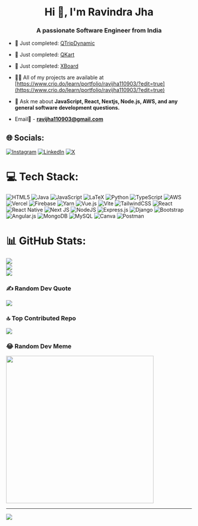 <h1 align="center">Hi 👋, I'm Ravindra Jha</h1>
<h3 align="center">A passionate Software Engineer from India</h3>


- 🚀 Just completed: [QTripDynamic](https://ravijhadynamic.netlify.app/)

- 🚀 Just completed: [QKart](https://qkart-frontend-ravi.vercel.app/)

- 🚀 Just completed: [XBoard](https://ravijhaxboardd.netlify.app/)

- 👨‍💻 All of my projects are available at [https://www.crio.do/learn/portfolio/ravijha110903/?edit=true](https://www.crio.do/learn/portfolio/ravijha110903/?edit=true)

- 💬 Ask me about **JavaScript, React, Nextjs, Node.js, AWS, and any general software development questions.**

- Email📧 - **ravijha110903@gmail.com**
## 🌐 Socials:
[![Instagram](https://img.shields.io/badge/Instagram-%23E4405F.svg?logo=Instagram&logoColor=white)](https://instagram.com/ravi.jhaaa) [![LinkedIn](https://img.shields.io/badge/LinkedIn-%230077B5.svg?logo=linkedin&logoColor=white)](https://linkedin.com/in/ravindra-jha-166557213) [![X](https://img.shields.io/badge/X-black.svg?logo=X&logoColor=white)](https://x.com/ravii_jha) 

# 💻 Tech Stack:
![HTML5](https://img.shields.io/badge/html5-%23E34F26.svg?style=for-the-badge&logo=html5&logoColor=white) ![Java](https://img.shields.io/badge/java-%23ED8B00.svg?style=for-the-badge&logo=openjdk&logoColor=white) ![JavaScript](https://img.shields.io/badge/javascript-%23323330.svg?style=for-the-badge&logo=javascript&logoColor=%23F7DF1E) ![LaTeX](https://img.shields.io/badge/latex-%23008080.svg?style=for-the-badge&logo=latex&logoColor=white) ![Python](https://img.shields.io/badge/python-3670A0?style=for-the-badge&logo=python&logoColor=ffdd54) ![TypeScript](https://img.shields.io/badge/typescript-%23007ACC.svg?style=for-the-badge&logo=typescript&logoColor=white) ![AWS](https://img.shields.io/badge/AWS-%23FF9900.svg?style=for-the-badge&logo=amazon-aws&logoColor=white) ![Vercel](https://img.shields.io/badge/vercel-%23000000.svg?style=for-the-badge&logo=vercel&logoColor=white) ![Firebase](https://img.shields.io/badge/firebase-%23039BE5.svg?style=for-the-badge&logo=firebase) ![Yarn](https://img.shields.io/badge/yarn-%232C8EBB.svg?style=for-the-badge&logo=yarn&logoColor=white) ![Vue.js](https://img.shields.io/badge/vue.js-%2335495e.svg?style=for-the-badge&logo=vuedotjs&logoColor=%234FC08D) ![Vite](https://img.shields.io/badge/vite-%23646CFF.svg?style=for-the-badge&logo=vite&logoColor=white) ![TailwindCSS](https://img.shields.io/badge/tailwindcss-%2338B2AC.svg?style=for-the-badge&logo=tailwind-css&logoColor=white) ![React](https://img.shields.io/badge/react-%2320232a.svg?style=for-the-badge&logo=react&logoColor=%2361DAFB) ![React Native](https://img.shields.io/badge/react_native-%2320232a.svg?style=for-the-badge&logo=react&logoColor=%2361DAFB) ![Next JS](https://img.shields.io/badge/Next-black?style=for-the-badge&logo=next.js&logoColor=white) ![NodeJS](https://img.shields.io/badge/node.js-6DA55F?style=for-the-badge&logo=node.js&logoColor=white) ![Express.js](https://img.shields.io/badge/express.js-%23404d59.svg?style=for-the-badge&logo=express&logoColor=%2361DAFB) ![Django](https://img.shields.io/badge/django-%23092E20.svg?style=for-the-badge&logo=django&logoColor=white) ![Bootstrap](https://img.shields.io/badge/bootstrap-%238511FA.svg?style=for-the-badge&logo=bootstrap&logoColor=white) ![Angular.js](https://img.shields.io/badge/angular.js-%23E23237.svg?style=for-the-badge&logo=angularjs&logoColor=white) ![MongoDB](https://img.shields.io/badge/MongoDB-%234ea94b.svg?style=for-the-badge&logo=mongodb&logoColor=white) ![MySQL](https://img.shields.io/badge/mysql-%2300000f.svg?style=for-the-badge&logo=mysql&logoColor=white) ![Canva](https://img.shields.io/badge/Canva-%2300C4CC.svg?style=for-the-badge&logo=Canva&logoColor=white) ![Postman](https://img.shields.io/badge/Postman-FF6C37?style=for-the-badge&logo=postman&logoColor=white)
# 📊 GitHub Stats:
![](https://github-readme-stats.vercel.app/api?username=Ravijha11&theme=vision-friendly-dark&hide_border=false&include_all_commits=true&count_private=false)<br/>
![](https://github-readme-streak-stats.herokuapp.com/?user=Ravijha11&theme=vision-friendly-dark&hide_border=false)<br/>
![](https://github-readme-stats.vercel.app/api/top-langs/?username=Ravijha11&theme=vision-friendly-dark&hide_border=false&include_all_commits=true&count_private=false&layout=compact)

### ✍️ Random Dev Quote
![](https://quotes-github-readme.vercel.app/api?type=horizontal&theme=radical)

### 🔝 Top Contributed Repo
![](https://github-contributor-stats.vercel.app/api?username=Ravijha11&limit=5&theme=juicyfresh&combine_all_yearly_contributions=true)

### 😂 Random Dev Meme
<img src='https://randommeme-five.vercel.app/' style="height: 400px;"/>

---
[![](https://visitcount.itsvg.in/api?id=Ravijha11&icon=0&color=0)](https://visitcount.itsvg.in)

<!-- Proudly created with GPRM ( https://gprm.itsvg.in ) -->


